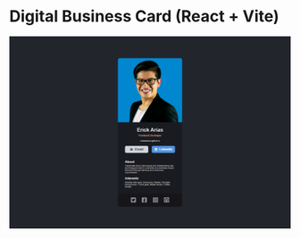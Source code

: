 # Digital Business Card (React + Vite)

![Digital-Business-Card-Erick-Arias](./src/assets/digital-business-card-erick-arias.png)